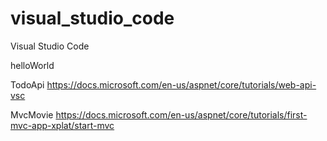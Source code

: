 # visual_studio_code
Visual Studio Code

helloWorld

TodoApi
https://docs.microsoft.com/en-us/aspnet/core/tutorials/web-api-vsc

MvcMovie
https://docs.microsoft.com/en-us/aspnet/core/tutorials/first-mvc-app-xplat/start-mvc